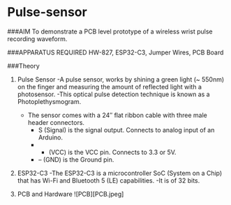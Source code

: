 # Pulse-sensor
###AIM
To demonstrate a PCB level prototype of a wireless wrist pulse recording waveform.

###APPARATUS REQUIRED
HW-827, ESP32-C3, Jumper Wires, PCB Board

###Theory
1. Pulse Sensor
   -A pulse sensor, works by shining a green light (~ 550nm) on the finger and measuring the amount of reflected light with a photosensor.
   -This optical pulse detection technique is known as a Photoplethysmogram.
   - The sensor comes with a 24″ flat ribbon cable with three male header connectors.
       - S (Signal) is the signal output. Connects to analog input of an Arduino.
       - + (VCC) is the VCC pin. Connects to 3.3 or 5V.
       - – (GND) is the Ground pin.

2. ESP32-C3
   -The ESP32-C3 is a microcontroller SoC (System on a Chip) that has Wi-Fi and Bluetooth 5 (LE) capabilities.
   -It is of 32 bits.

3. PCB and Hardware
   ![PCB][PCB.jpeg]
